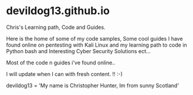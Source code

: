 # devildog13.github.io

 Chris's Learning path, Code and Guides. 

Here is the home of some of my code samples, Some cool guides I have found online on 
pentesting with Kali Linux and my learning path to code in Python
bash and Interesting Cyber Security Solutions ect...

Most of the code n guides i've found online..

I will update when I can with fresh content. !! :-) 



devildog13 = 'My name is Christopher Hunter, Im from sunny Scotland'

